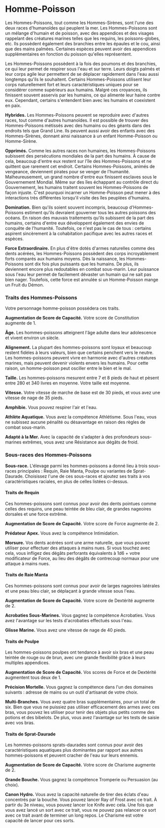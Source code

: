 # Homme-Poisson

Les Hommes-Poissons, tout comme les Hommes-Sirènes, sont l'une des deux races d'humanoïdes qui peuplent la mer. Les Hommes-Poissons sont un mélange d'humain et de poisson, avec des appendices et des visages rappelant des créatures marines telles que les requins, les poissons-globes, etc. Ils possèdent également des branchies entre les épaules et le cou, ainsi que des mains palmées. Certaines espèces peuvent avoir des appendices supplémentaires en fonction du poisson qu'elles représentent.

Les Hommes-Poissons possèdent à la fois des poumons et des branchies, ce qui leur permet de respirer sous l'eau et sur terre. Leurs doigts palmés et leur corps agile leur permettent de se déplacer rapidement dans l'eau aussi longtemps qu'ils le souhaitent. Certains Hommes-Poissons utilisent leur corps naturellement fort et leurs caractéristiques uniques pour se considérer comme supérieurs aux humains. Malgré ces croyances, ils finissent souvent asservis par les humains, ce qui alimente leur haine contre eux. Cependant, certains s'entendent bien avec les humains et coexistent en paix.

**Hybrides.** Les Hommes-Poissons peuvent se reproduire avec d'autres races, tout comme d'autres humanoïdes. Il est possible de trouver des Hommes-Poissons métissés avec des humains ou des géants dans des endroits tels que Grand Line. Ils peuvent aussi avoir des enfants avec des Hommes-Sirènes, donnant ainsi naissance à un enfant Homme-Poisson ou Homme-Sirène.

**Opprimés.** Comme les autres races non humaines, les Hommes-Poissons subissent des persécutions mondiales de la part des humains. À cause de cela, beaucoup d'entre eux restent sur l'île des Hommes-Poissons et ne quittent que rarement cet endroit. Certains Hommes-Poissons, animés de vengeance, deviennent pirates pour se venger de l'humanité. Malheureusement, un grand nombre d'entre eux finissent esclaves sous le Gouvernement Mondial. Même sur des îles échappant au contrôle direct du Gouvernement, les humains traitent souvent les Hommes-Poissons de façon injuste. C'est pourquoi incarner un Homme-Poisson peut mener à des interactions très différentes lorsqu'il visite des îles peuplées d'humains.

**Domination.** Bien qu'ils soient souvent incompris, beaucoup d'Hommes-Poissons estiment qu'ils devraient gouverner tous les autres poissons des océans. En raison des mauvais traitements qu'ils subissent de la part des humains, certains d'entre eux développent également des envies de conquête de l'humanité. Toutefois, ce n'est pas le cas de tous : certains aspirent sincèrement à la cohabitation pacifique avec les autres races et espèces.

**Force Extraordinaire.** En plus d'être dotés d'armes naturelles comme des dents acérées, les Hommes-Poissons possèdent des corps incroyablement forts comparés aux humains moyens. Dès la naissance, les Hommes-Poissons sont dix fois plus puissants que les humains. De plus, ils deviennent encore plus redoutables en combat sous-marin. Leur puissance sous l'eau leur permet de facilement dévaster un humain qui ne sait pas bien nager. Toutefois, cette force est annulée si un Homme-Poisson mange un Fruit du Démon.

### Traits des Hommes-Poissons

Votre personnage homme-poisson possédera ces traits.

**Augmentation de Score de Capacité.** Votre score de Constitution augmente de 1.

**Âge.** Les hommes-poissons atteignent l'âge adulte dans leur adolescence et vivent environ un siècle.

**Alignement.** La plupart des hommes-poissons sont loyaux et beaucoup restent fidèles à leurs valeurs, bien que certains penchent vers le neutre. Les hommes-poissons peuvent vivre en harmonie avec d'autres créatures marines, mais peuvent devenir violents envers les humains. Pour cette raison, un homme-poisson peut osciller entre le bien et le mal.

**Taille.** Les hommes-poissons mesurent entre 7 et 8 pieds de haut et pèsent entre 280 et 340 livres en moyenne. Votre taille est moyenne.

**Vitesse.** Votre vitesse de marche de base est de 30 pieds, et vous avez une vitesse de nage de 35 pieds.

**Amphibie.** Vous pouvez respirer l'air et l'eau.

**Athlète Aquatique.** Vous avez la compétence Athlétisme. Sous l'eau, vous ne subissez aucune pénalité ou désavantage en raison des règles de combat sous-marin.

**Adapté à la Mer.** Avec la capacité de s'adapter à des profondeurs sous-marines extrêmes, vous avez une Résistance aux dégâts de froid.

### Sous-races des Hommes-Poissons

**Sous-race.** L'élevage parmi les hommes-poissons a donné lieu à trois sous-races principales : Requin, Raie Manta, Poulpe ou variantes de Sprat-Daurade. Choisissez l'une de ces sous-races et ajoutez ses traits à vos caractéristiques raciales, en plus de celles listées ci-dessus.

#### Traits de Requin

Ces hommes-poissons sont connus pour avoir des dents pointues comme celles des requins, une peau teintée de bleu clair, de grandes nageoires dorsales et une force extrême.

**Augmentation de Score de Capacité.** Votre score de Force augmente de 2.

**Prédateur Apex.** Vous avez la compétence Intimidation.

**Morsure.** Vos dents acérées sont une arme naturelle, que vous pouvez utiliser pour effectuer des attaques à mains nues. Si vous touchez avec cela, vous infligez des dégâts perforants équivalents à 1d6 + votre modificateur de Force, au lieu des dégâts de contrecoup normaux pour une attaque à mains nues.

#### Traits de Raie Manta

Ces hommes-poissons sont connus pour avoir de larges nageoires latérales et une peau bleu clair, se déplaçant à grande vitesse sous l'eau.

**Augmentation de Score de Capacité.** Votre score de Dextérité augmente de 2.

**Acrobaties Sous-Marines.** Vous gagnez la compétence Acrobaties. Vous avez l'avantage sur les tests d'acrobaties effectués sous l'eau.

**Glisse Marine.** Vous avez une vitesse de nage de 40 pieds.

#### Traits de Poulpe

Les hommes-poissons poulpes ont tendance à avoir six bras et une peau teintée de rouge ou de brun, avec une grande flexibilité grâce à leurs multiples appendices.

**Augmentation de Score de Capacité.** Vos scores de Force et de Dextérité augmentent tous deux de 1.

**Précision Mortelle.** Vous gagnez la compétence dans l'un des domaines suivants : adresse de mains ou un outil d'artisanat de votre choix.

**Multi-Branches.** Vous avez quatre bras supplémentaires, pour un total de six. Bien que vous ne puissiez pas utiliser efficacement des armes avec ces bras, vous pouvez les utiliser pour tenir des objets plus petits comme des potions et des bibelots. De plus, vous avez l'avantage sur les tests de saisie avec vos bras.

#### Traits de Sprat-Daurade

Les hommes-poissons sprats-daurades sont connus pour avoir des caractéristiques aquatiques plus dominantes par rapport aux autres hommes-poissons et peuvent cracher de l'eau sur leurs ennemis.

**Augmentation de Score de Capacité.** Votre score de Charisme augmente de 2.

**Grande Bouche.** Vous gagnez la compétence Tromperie ou Persuasion (au choix).

**Canon Hydro.** Vous avez la capacité naturelle de tirer des éclats d'eau concentrés par la bouche. Vous pouvez lancer Ray of Frost avec ce trait. À partir du 3e niveau, vous pouvez lancer Ice Knife avec cela. Une fois que vous avez lancé un sort avec ce trait, vous ne pouvez pas relancer ce sort avec ce trait avant de terminer un long repos. Le Charisme est votre capacité de lancer pour ces sorts.
